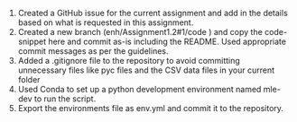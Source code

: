 1. Created a GitHub issue for the current assignment and add in the details based on what is requested in this assignment.
2. Created a new branch (enh/Assignment1.2#1/code ) and copy the code-snippet here and commit as-is including the README. Used appropriate commit messages as per the guidelines.
3. Added a .gitignore file to the repository to avoid committing unnecessary files like pyc files and the CSV data files in your current folder
4. Used Conda to set up a python development environment named mle-dev to run the script.
5. Export the environments file as env.yml and commit it to the repository.